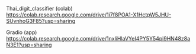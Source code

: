 Thai_digit_classifier (colab)
https://colab.research.google.com/drive/1i7f8POA1-X1HctpW5JHU-SUvnhoG3F85?usp=sharing

Gradio (app)
https://colab.research.google.com/drive/1nxliHlaVYeI4PY5Y54pi9HN48z8aN3E1?usp=sharing

